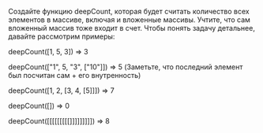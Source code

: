 Создайте функцию deepCount, которая будет считать количество всех элементов в массиве, включая и вложенные массивы. Учтите, что сам вложенный массив тоже входит в счет. Чтобы понять задачу детальнее, давайте рассмотрим примеры:

deepCount([1, 5, 3]) => 3

deepCount(["1", 5, "3", ["10"]]) => 5 (Заметьте, что последний элемент был посчитан сам + его внутренность)

deepCount([1, 2, [3, 4, [5]]]) => 7

deepCount([]) => 0

deepCount([[[[[[[[[]]]]]]]]]) => 8